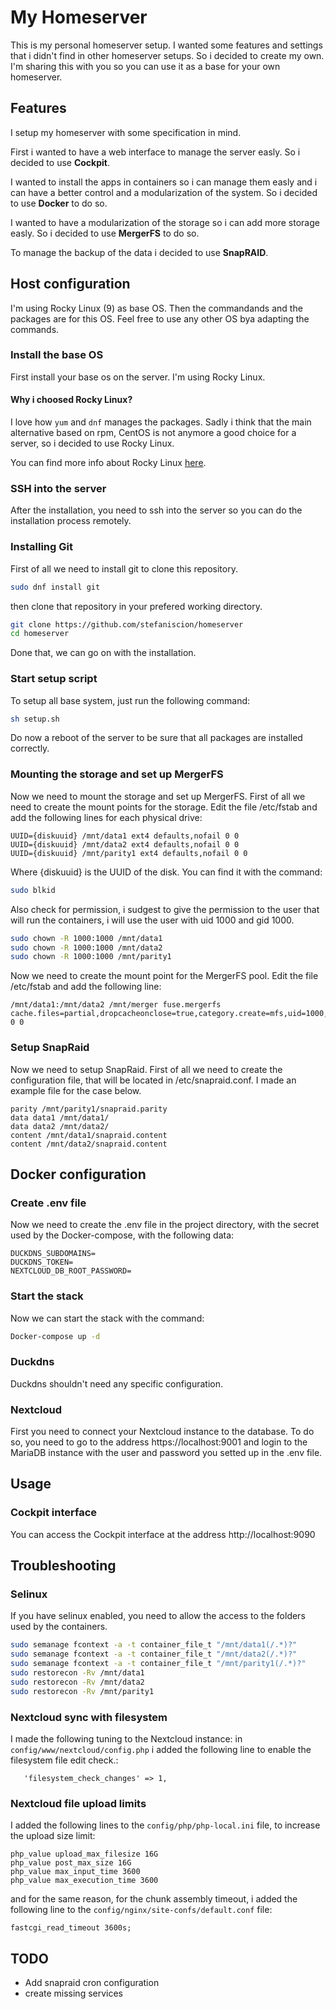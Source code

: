 # My Homeserver
This is my personal homeserver setup. I wanted some features and settings that i didn't find in other homeserver setups. So i decided to create my own. I'm sharing this with you so you can use it as a base for your own homeserver.
## Features
I setup my homeserver with some specification in mind.

First i wanted to have a web interface to manage the server easly. So i decided to use **Cockpit**.

I wanted to install the apps in containers so i can manage them easly and i can have a better control and a modularization of the system. So i decided to use **Docker** to do so.

I wanted to have a modularization of the storage so i can add more storage easly. So i decided to use **MergerFS** to do so.

To manage the backup of the data i decided to use **SnapRAID**.

## Host configuration
I'm using Rocky Linux (9) as base OS. Then the commandands and the packages are for this OS. Feel free to use any other OS bya adapting the commands. 
### Install the base OS
First install your base os on the server.
I'm using Rocky Linux.
#### Why i choosed Rocky Linux?
I love how ```yum``` and ```dnf``` manages the packages. Sadly i think that the main alternative based on rpm, CentOS is not anymore a good choice for a server, so i decided to use Rocky Linux.

You can find more info about Rocky Linux [here](https://rockylinux.org/).
### SSH into the server
After the installation, you need to ssh into the server so you can do the installation process remotely.
### Installing Git
First of all we need to install git to clone this repository.
```bash 
sudo dnf install git
```
then clone that repository in your prefered working directory.
```bash 
git clone https://github.com/stefaniscion/homeserver
cd homeserver
```
Done that, we can go on with the installation.
### Start setup script
To setup all base system, just run the following command:
```bash
sh setup.sh
```
Do now a reboot of the server to be sure that all packages are installed correctly.
### Mounting the storage and set up MergerFS
Now we need to mount the storage and set up MergerFS.
First of all we need to create the mount points for the storage.
Edit the file /etc/fstab and add the following lines for each physical drive:
```
UUID={diskuuid} /mnt/data1 ext4 defaults,nofail 0 0
UUID={diskuuid} /mnt/data2 ext4 defaults,nofail 0 0
UUID={diskuuid} /mnt/parity1 ext4 defaults,nofail 0 0
```
Where {diskuuid} is the UUID of the disk. You can find it with the command:
```bash
sudo blkid
```
Also check for permission, i sudgest to give the permission to the user that will run the containers, i will use the user with uid 1000 and gid 1000.
```bash
sudo chown -R 1000:1000 /mnt/data1
sudo chown -R 1000:1000 /mnt/data2
sudo chown -R 1000:1000 /mnt/parity1
```
Now we need to create the mount point for the MergerFS pool. Edit the file /etc/fstab and add the following line:
```
/mnt/data1:/mnt/data2 /mnt/merger fuse.mergerfs cache.files=partial,dropcacheonclose=true,category.create=mfs,uid=1000,gid=1000 0 0
```
### Setup SnapRaid
Now we need to setup SnapRaid.
First of all we need to create the configuration file, that will be located in /etc/snapraid.conf.
I made an example file for the case below.
```
parity /mnt/parity1/snapraid.parity
data data1 /mnt/data1/
data data2 /mnt/data2/
content /mnt/data1/snapraid.content
content /mnt/data2/snapraid.content
```
## Docker configuration
### Create .env file
Now we need to create the .env file in the project directory, with the secret used by the Docker-compose, with the following data:
```
DUCKDNS_SUBDOMAINS=
DUCKDNS_TOKEN=
NEXTCLOUD_DB_ROOT_PASSWORD=
```
### Start the stack
Now we can start the stack with the command:
```bash
Docker-compose up -d
```
### Duckdns
Duckdns shouldn't need any specific configuration.
### Nextcloud
First you need to connect your Nextcloud instance to the database. To do so, you need to go to the address https://localhost:9001 and login to the MariaDB instance with the user and password you setted up in the .env file.
## Usage
### Cockpit interface
You can access the Cockpit interface at the address http://localhost:9090
## Troubleshooting
### Selinux
If you have selinux enabled, you need to allow the access to the folders used by the containers.
```bash
sudo semanage fcontext -a -t container_file_t "/mnt/data1(/.*)?"
sudo semanage fcontext -a -t container_file_t "/mnt/data2(/.*)?"
sudo semanage fcontext -a -t container_file_t "/mnt/parity1(/.*)?"
sudo restorecon -Rv /mnt/data1
sudo restorecon -Rv /mnt/data2
sudo restorecon -Rv /mnt/parity1
```
### Nextcloud sync with filesystem
I made the following tuning to the Nextcloud instance:
in ```config/www/nextcloud/config.php``` i added the following line to enable the filesystem file edit check.:
```
   'filesystem_check_changes' => 1,
```
### Nextcloud file upload limits
I added the following lines to the ```config/php/php-local.ini``` file, to increase the upload size limit:
```
php_value upload_max_filesize 16G
php_value post_max_size 16G
php_value max_input_time 3600
php_value max_execution_time 3600
```
and for the same reason, for the chunk assembly timeout, i added the following line to the ```config/nginx/site-confs/default.conf``` file:
```
fastcgi_read_timeout 3600s;
```
## TODO
- Add snapraid cron configuration
- create missing services